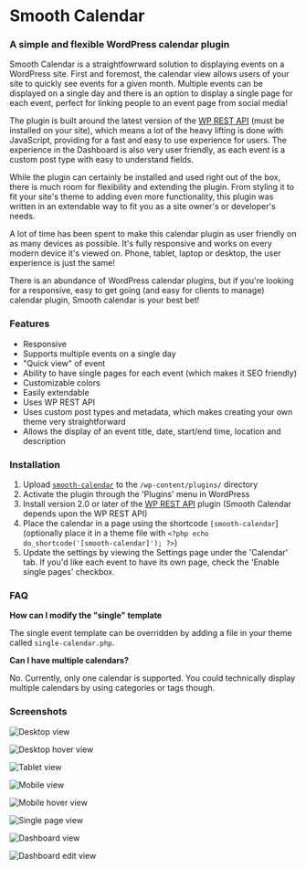 Smooth Calendar
==========

### A simple and flexible WordPress calendar plugin

Smooth Calendar is a straightfowrward solution to displaying events on a WordPress site. First and foremost, the calendar view allows users of your site to quickly see events for a given month. Multiple events can be displayed on a single day and there is an option to display a single page for each event, perfect for linking people to an event page from social media!

The plugin is built around the latest version of the [WP REST API](https://wordpress.org/plugins/rest-api/) (must be installed on your site), which means a lot of the heavy lifting is done with JavaScript, providing for a fast and easy to use experience for users. The experience in the Dashboard is also very user friendly, as each event is a custom post type with easy to understand fields.

While the plugin can certainly be installed and used right out of the box, there is much room for flexibility and extending the plugin. From styling it to fit your site's theme to adding even more functionality, this plugin was written in an extendable way to fit you as a site owner's or developer's needs.

A lot of time has been spent to make this calendar plugin as user friendly on as many devices as possible. It's fully responsive and works on every modern device it's viewed on. Phone, tablet, laptop or desktop, the user experience is just the same!

There is an abundance of WordPress calendar plugins, but if you're looking for a responsive, easy to get going (and easy for clients to manage) calendar plugin, Smooth calendar is your best bet!

### Features

- Responsive
- Supports multiple events on a single day
- "Quick view" of event
- Ability to have single pages for each event (which makes it SEO friendly)
- Customizable colors
- Easily extendable
- Uses WP REST API
- Uses custom post types and metadata, which makes creating your own theme very straightforward
- Allows the display of an event title, date, start/end time, location and description

### Installation

1. Upload [`smooth-calendar`](https://github.com/trevanhetzel/smooth-calendar/archive/master.zip) to the `/wp-content/plugins/` directory
2. Activate the plugin through the 'Plugins' menu in WordPress
3. Install version 2.0 or later of the [WP REST API](https://wordpress.org/plugins/rest-api/) plugin (Smooth Calendar depends upon the WP REST API)
4. Place the calendar in a page using the shortcode `[smooth-calendar`] (optionally place it in a theme file with `<?php echo do_shortcode('[smooth-calendar]'); ?>`)
5. Update the settings by viewing the Settings page under the 'Calendar' tab. If you'd like each event to have its own page, check the 'Enable single pages' checkbox.

### FAQ

**How can I modify the "single" template**

The single event template can be overridden by adding a file in your theme called `single-calendar.php`.

**Can I have multiple calendars?**

No. Currently, only one calendar is supported. You could technically display multiple calendars by using categories or tags though.

### Screenshots

![Desktop view](/assets/desktop-default.png?raw=true "Desktop view")

![Desktop hover view](/assets/desktop.png?raw=true "Desktop hover view")

![Tablet view](/assets/tablet.png?raw=true "Tablet view")

![Mobile view](/assets/mobile-default.png?raw=true "Mobile view")

![Mobile hover view](/assets/mobile.png?raw=true "Mobile hover view")

![Single page view](/assets/single.png?raw=true "Single page view")

![Dashboard view](/assets/dashboard.png?raw=true "Dashboard view")

![Dashboard edit view](/assets/edit.png?raw=true "Dashboard edit view")
